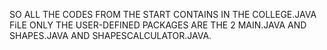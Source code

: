 SO ALL THE CODES FROM THE START CONTAINS IN THE COLLEGE.JAVA FiLE ONLY THE USER-DEFINED PACKAGES ARE THE 2 MAIN.JAVA AND SHAPES.JAVA AND SHAPESCALCULATOR.JAVA.
